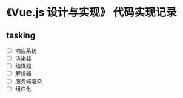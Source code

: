 # 《Vue.js 设计与实现》 代码实现记录

## tasking

- [ ] 响应系统
- [ ] 渲染器
- [ ] 编译器
- [ ] 解析器
- [ ] 服务端渲染
- [ ] 组件化
